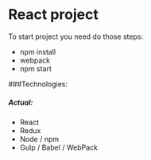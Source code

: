 # React project
To start project you need  do those steps:
- npm install
- webpack
- npm start

###Technologies:


##### Actual:
- React
- Redux
- Node / npm
- Gulp / Babel / WebPack



